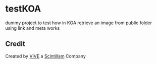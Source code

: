 # testKOA
dummy project to test how in KOA retrieve an image from public folder using link and meta works


## Credit

Created by [VIVE](https://vivelaapp.es) a [Scintillam](https://www.scintillam.com) Company
